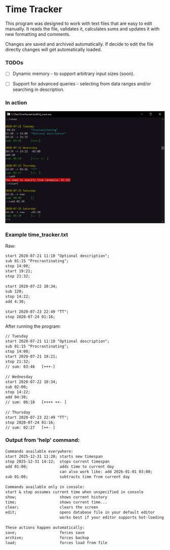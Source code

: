 # Time Tracker

This program was designed to work with text files that are easy to edit manually.
It reads the file, validates it, calculates sums and updates it with new formatting and comments.

Changes are saved and archived automatically. If decide to edit the file directly changes will get automatically loaded.


### TODOs
- [ ] Dynamic memory - to support arbitrary input sizes (soon).
- [ ] Support for advanced queries - selecting from data ranges and/or searching in description.


### In action
![Screenshot](screenshot_01.png)


### Example time_tracker.txt
Raw:
```
start 2020-07-21 11:10 "Optional description";
sub 01:15 "Procrastinating";
stop 14:00;
start 19:21;
stop 21:32;

start 2020-07-22 10:34;
sub 120;
stop 14:22;
add 4:30;

start 2020-07-23 22:49 "TT";
stop 2020-07-24 01:16;

```
After running the program:
```
// Tuesday
start 2020-07-21 11:10 "Optional description";
sub 01:15 "Procrastinating";
stop 14:00;
start 2020-07-21 19:21;
stop 21:32;
// sum: 03:46   [+++-]

// Wednesday
start 2020-07-22 10:34;
sub 02:00;
stop 14:22;
add 04:30;
// sum: 06:18   [++++ ++- ]

// Thursday
start 2020-07-23 22:49 "TT";
stop 2020-07-24 01:16;
// sum: 02:27   [++- ]
```


### Output from 'help' command:
```
Commands available everywhere:
start 2025-12-31 11:20; starts new timespan
stop 2025-12-31 14:12;  stops current timespan
add 01:00;              adds time to current day
                        can also work like: add 2026-01-01 03:00;
sub 01:00;              subtracts time from current day

Commands available only in console:
start & stop assumes current time when unspecified in console
show;                   shows current history
time;                   shows current time...
clear;                  clears the screen
edit;                   opens database file in your default editor
                        works best if your editor supports hot-loading

These actions happen automatically:
save;                   forces save
archive;                forces backup
load;                   forces load from file
```
